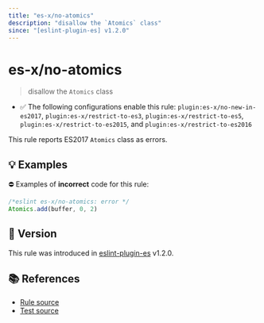 ```yaml
---
title: "es-x/no-atomics"
description: "disallow the `Atomics` class"
since: "[eslint-plugin-es] v1.2.0"
---
```


# es-x/no-atomics
> disallow the `Atomics` class

- ✅ The following configurations enable this rule: `plugin:es-x/no-new-in-es2017`, `plugin:es-x/restrict-to-es3`, `plugin:es-x/restrict-to-es5`, `plugin:es-x/restrict-to-es2015`, and `plugin:es-x/restrict-to-es2016`

This rule reports ES2017 `Atomics` class as errors.

## 💡 Examples

⛔ Examples of **incorrect** code for this rule:

<eslint-playground type="bad">

```js
/*eslint es-x/no-atomics: error */
Atomics.add(buffer, 0, 2)
```

</eslint-playground>

## 🚀 Version

This rule was introduced in [eslint-plugin-es] v1.2.0.

[eslint-plugin-es]: https://github.com/mysticatea/eslint-plugin-es

## 📚 References

- [Rule source](https://github.com/eslint-community/eslint-plugin-es-x/blob/master/lib/rules/no-atomics.js)
- [Test source](https://github.com/eslint-community/eslint-plugin-es-x/blob/master/tests/lib/rules/no-atomics.js)
